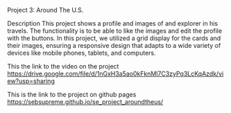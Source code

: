 Project 3: Around The U.S.

Description
This project shows a profile and images of and explorer in his travels. The functionality is to be able to like the images and edit the profile with the buttons. In this project, we utilized a grid display for the cards and their images, ensuring a responsive design that adapts to a wide variety of devices like mobile phones, tablets, and computers.

This the link to the video on the project https://drive.google.com/file/d/1nGxH3a5ao0kFknMl7C3zyPq3LcKqAzdk/view?usp=sharing

This is the link to the project on github pages https://sebsupreme.github.io/se_project_aroundtheus/
